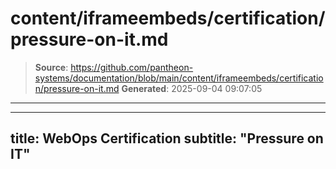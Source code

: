 # content/iframeembeds/certification/pressure-on-it.md

> **Source**: https://github.com/pantheon-systems/documentation/blob/main/content/iframeembeds/certification/pressure-on-it.md
> **Generated**: 2025-09-04 09:07:05

---

---
title: WebOps Certification
subtitle: "Pressure on IT"
---

<Partial file="certification-guide/pressure-on-it.md" />
